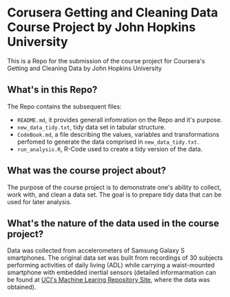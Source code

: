 # Corusera Getting and Cleaning Data Course Project by John Hopkins University

This is a Repo for the submission of the course project for Coursera's Getting and Cleaning Data by John Hopkins University

## What's in this Repo?

The Repo contains the subsequent files:

- `README.md`, it provides generall infomration on the Repo and it's purpose.
- `new_data_tidy.txt`, tidy data set in tabular structure.
- `CodeBook.md`, a file describing the values, variables and transformations perfomed to generate the data comprised in `new_data_tidy.txt`.
- `run_analysis.R`, R-Code used to create a tidy version of the data.

## What was the course project about?

The purpose of the course project is to demonstrate one's ability to collect, work with, and clean a data set. The goal is to prepare tidy data that can be used for later analysis.

## What's the nature of the data used in the course project?

Data was collected from accelerometers of Samsung Galaxy S smartphones. The original data set was built from recordings of 30 subjects performing activities of daily living (ADL) while carrying a waist-mounted smartphone with embedded inertial sensors (detailed informarmation can be found at [UCI's Machine Learing Repository Site](http://archive.ics.uci.edu/ml/datasets/Human+Activity+Recognition+Using+Smartphones), where the data was obtained).